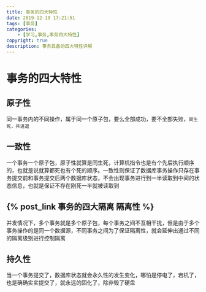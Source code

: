 ```yaml
---
title: 事务的四大特性
date: 2019-12-19 17:21:51
tags: [事务]
categories: 
    - [学习,事务,事务四大特性]
copyright: true
description: 事务具备的四大特性详解
---
```

# 事务的四大特性
## 原子性
同一事务内的不同操作，属于同一个原子包，要么全部成功，要不全部失败，`同生死，共进退`
## 一致性
一个事务一个原子包，原子性就算是同生死，计算机指令也是有个先后执行顺序的，也就是说就算都死也有个死的顺序。一致性则保证了数据库事务操作只存在事务提交前和事务提交后两个数据库状态，不会出现事务进行到一半读取到中间的状态信息，也就是保证不存在刚死一半就被读取到
## {% post_link 事务的四大隔离 隔离性 %}
并发情况下，多个事务就是多个原子包，每个事务之间不互相干扰，但是由于多个事务操作的是同一个数据源，不同事务之间为了保证隔离性，就会延伸出通过不同的隔离级别进行控制隔离
## 持久性
当一个事务提交了，数据库状态就会永久性的发生变化，哪怕是停电了，宕机了，也是确确实实提交了，就永远的固化了，除非毁了硬盘